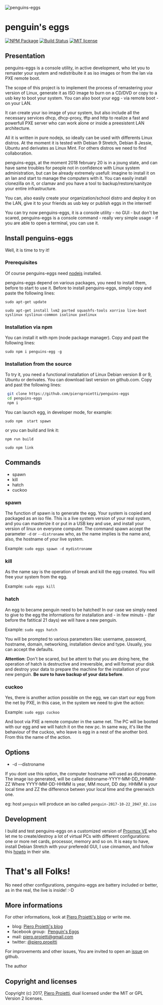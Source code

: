 
![penguins-eggs](https://github.com/pieroproietti/penguins-eggs/blob/master/src/assets/penguins-eggs.png?raw=true)
# penguin's eggs

[![NPM Package](https://img.shields.io/npm/v/penguins-eggs.svg?style=flat)](https://npmjs.org/package/penguins-eggs "View this project on npm")
[![Build Status](https://travis-ci.org/pieroproietti/penguins-eggs.svg?branch=master)](https://travis-ci.org/pieroproietti/penguins-eggs)
[![MIT license](http://img.shields.io/badge/license-MIT-brightgreen.svg)](http://opensource.org/licenses/MIT)

## Presentation
penguins-eggs is a console utility, in active development, who let you to
remaster your system and redistribuite it as iso images or from the lan via PXE
remote boot.

The scope of this project is to implement the process of remastering your
version of Linux, generate it as ISO image to burn on a CD/DVD or copy to a usb
key to boot your system. You can also boot your egg - via remote boot - on your
LAN.

It can create your iso image of your system, but also include all the necessary
services dhcp, dhcp-proxy, tftp and http to realize a fast and powerfull PXE
server who can work alone or inside a preesistent LAN architecture.

All it is written in pure nodejs, so ideally can be used with differents Linux
distros. At the moment it is tested with Debian 9 Stretch, Debian 8 Jessie,
Ubuntu and derivates as Linux Mint. For others distros we need to find
collaboration.

penguins-eggs, at the moment 2018 february 20 is in a joung state, and can have
same troubles for people not in confidence with Linux system administration, but
can be already extremely usefull: imagine to install it on an lan and start to
manage the computers with it. You can easily install clonezilla on it, or clamav
and you have a tool to backup/restore/sanityze your entire infrastructure.

You can, also easily create your organization/school distro and deploy it on the
LAN, give it to your friends as usb key or publish eggs in the internet!

You can try now penguins-eggs, it is a console utility - no GUI - but don't be
scared, penguins-eggs is a console command - really very simple usage - if you
are able to open a terminal, you can use it.

## Install penguins-eggs
Well, it is time to try it!

### Prerequisites
Of course penguins-eggs need [nodejs](https://nodejs.org/en/download/package-manager/) installed.

penguins-eggs depend on various packages, you need to install them, before to
start to use it. Before to install penguins-eggs, simply copy and paste the
following lines:

```sudo apt-get update```

```sudo apt-get install lvm2 parted squashfs-tools xorriso live-boot syslinux syslinux-common isolinux pxelinux```

### Installation via npm
You can install it with npm (node package manager). Copy and past the following lines:

```sudo npm i penguins-egg -g```


### Installation from the source
To try it, you need a functional installation of Linux Debian version 8 or 9,
Ubuntu or derivates. You can download last version on github.com. Copy and past
the following lines:

``` bash
 git clone https://github.com/pieroproietti/penguins-eggs
 cd penguins-eggs
 npm i
```

You can launch egg, in developer mode, for example:

 ```sudo npm  start spawn```

or you can build and link it:

```npm run build```

```sudo npm link```

## Commands
* spawn
* kill
* hatch
* cuckoo

### spawn
The function of spawn is to generate the egg. Your system is copied and packaged
as an iso file. This is a live system version of your real system, and you can
masterize it or put in a USB key and use, and install your version of linux on
everyone computer. The command spawn accept the parameter ```-d``` or
```--distroname``` who, as the name implies is the name and, also, the hostname
of your live system.

Example:
```sudo eggs spawn -d mydistroname```

### kill
As the name say is the operation of break and kill the egg created. You will
free your system from the egg.

Example: ```sudo eggs kill```

### hatch
An egg to became penguin need to be hatched! In our case we simply need to give
to the egg the informations for installation and - in few minuts - (far
  before the fatitical 21 days) we will have a new penguin.

Example:
```sudo eggs hatch```

You will be prompted to various parameters like: username, password, hostname,
domain, networking, installation device and type. Usually, you can accept the
defaults.

**Attention**: Don't be scared, but be attent to that you are doing here,
the operation of hatch is destructive and irreversible, and will format your
disk and destroy your data to prepare the machine for the installation of your
new penguin. **Be sure to have backup of your data before**.

### cuckoo
Yes, there is another action possible on the egg, we can start our egg from the
net by PXE, in this case, in the system we need to give the action:

Example:
```sudo eggs cuckoo```

And boot via PXE a remote computer in the same net. The PC will be booted with
our egg and we will hatch it on the new pc. In same way, it's like the behaviour
of the cuckoo, who leave is egg in a nest of the another bird. From this the name of
the action.

## Options
* -d --distroname <distroname>

If you dont use this option, the computer hostname will used as distroname.
The image iso generated, will be called distroname-YYYY-MM-DD_HHMM-ZZ
Where YYYY-MM-DD-HHMM is year, MM mount, DD day. HHMM is your local time and
ZZ the difference betwen your local time and the greenwich one.

eg: host ``penguin`` will produce an iso called ``penguin-2017-10-22_2047_02.iso``


## Development
I build and test penguins-eggs on a customized version of
[Proxmox VE](https://pve.proxmox.com/wiki/Main_Page) who let me to  create/destroy
a lot of virtual PCs with different configurations: one or more net cards,
processor, memory and so on. It is easy to have, install Debian Stretch
with your preferedd GUI, I use cinnamon, and follow this
[howto](https://pve.proxmox.com/wiki/Install_Proxmox_VE_on_Debian_Stretch) in their site.

# That's all Folks!
No need other configurations, penguins-eggs are battery included or better, as
in the real, the live is inside! :-D

## More informations
For other informations, look at [Piero Proietti's blog](http://pieroproietti.github.com)
or write me.

* blog: [Piero Proietti's blog](http://pieroproietti.github.com)
* facebook group:  [Penguin's Eggs](https://www.facebook.com/groups/128861437762355/)
* mail: piero.proietti@gmail.com
* twitter: [@piero.proeitti](https://twitter.com/pieroproietti)

For improvements and other issues, You are invited to open an [issue](https://github.com/pieroproietti/penguins-eggs/issues) on github.

The author

## Copyright and licenses
Copyright (c) 2017, [Piero Proietti](http://pieroproietti.github.com), dual licensed under the MIT or GPL Version 2 licenses.
